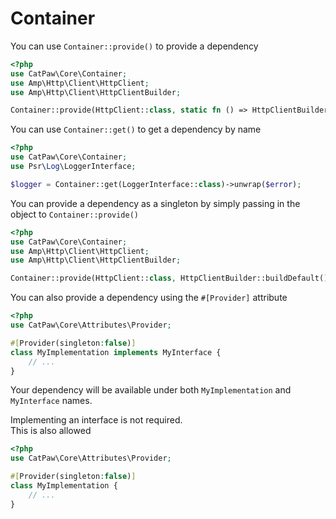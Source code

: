 # Container

You can use `Container::provide()` to provide a dependency
```php
<?php
use CatPaw\Core\Container;
use Amp\Http\Client\HttpClient;
use Amp\Http\Client\HttpClientBuilder;

Container::provide(HttpClient::class, static fn () => HttpClientBuilder::buildDefault());
```

You can use `Container::get()` to get a dependency by name

```php
<?php
use CatPaw\Core\Container;
use Psr\Log\LoggerInterface;

$logger = Container::get(LoggerInterface::class)->unwrap($error);
```

You can provide a dependency as a singleton by simply passing in the object to `Container::provide()`

```php
<?php
use CatPaw\Core\Container;
use Amp\Http\Client\HttpClient;
use Amp\Http\Client\HttpClientBuilder;

Container::provide(HttpClient::class, HttpClientBuilder::buildDefault());
```

You can also provide a dependency using the `#[Provider]` attribute

```php
<?php
use CatPaw\Core\Attributes\Provider;

#[Provider(singleton:false)]
class MyImplementation implements MyInterface {
    // ...
}
```

Your dependency will be available under both `MyImplementation` and `MyInterface` names.

Implementing an interface is not required.\
This is also allowed

```php
<?php
use CatPaw\Core\Attributes\Provider;

#[Provider(singleton:false)]
class MyImplementation {
    // ...
}
```